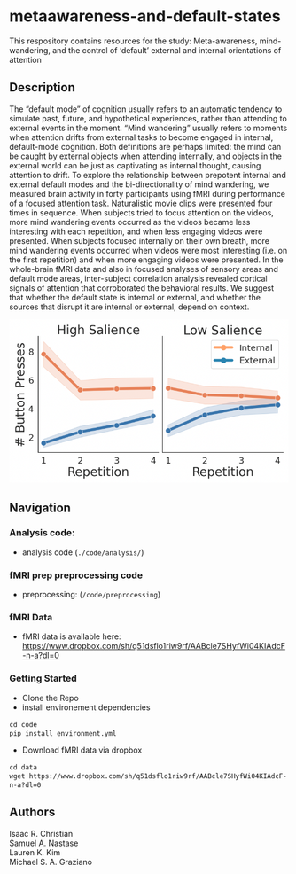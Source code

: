 # metaawareness-and-default-states

This respository contains resources for the study: Meta-awareness, mind-wandering, and the control of ‘default’ external and internal orientations of attention


## Description

The “default mode” of cognition usually refers to an automatic tendency to simulate past, future, and hypothetical experiences, rather than attending to external events in the moment. “Mind wandering” usually refers to moments when attention drifts from external tasks to become engaged in internal, default-mode cognition. Both definitions are perhaps limited: the mind can be caught by external objects when attending internally, and objects in the external world can be just as captivating as internal thought, causing attention to drift. To explore the relationship between prepotent internal and external default modes and the bi-directionality of mind wandering, we measured brain activity in forty participants using fMRI during performance of a focused attention task. Naturalistic movie clips were presented four times in sequence. When subjects tried to focus attention on the videos, more mind wandering events occurred as the videos became less interesting with each repetition, and when less engaging videos were presented. When subjects focused internally on their own breath, more mind wandering events occurred when videos were most interesting (i.e. on the first repetition) and when more engaging videos were presented. In the whole-brain fMRI data and also in focused analyses of sensory areas and default mode areas, inter-subject correlation analysis revealed cortical signals of attention that corroborated the behavioral results. We suggest that whether the default state is internal or external, and whether the sources that disrupt it are internal or external, depend on context. 

![Figure](./figure.png)


## Navigation


### Analysis code:
- analysis code (`./code/analysis/`)

### fMRI prep preprocessing code
- preprocessing: (`/code/preprocessing`)

### fMRI Data
- fMRI data is available here: https://www.dropbox.com/sh/q51dsflo1riw9rf/AABcle7SHyfWi04KIAdcF-n-a?dl=0

### Getting Started
* Clone the Repo
* install environement dependencies
```
cd code
pip install environment.yml
```

* Download fMRI data via dropbox
```
cd data
wget https://www.dropbox.com/sh/q51dsflo1riw9rf/AABcle7SHyfWi04KIAdcF-n-a?dl=0
```


## Authors
Isaac R. Christian <br>
Samuel A. Nastase <br>
Lauren K. Kim  <br>
Michael S. A. Graziano
